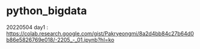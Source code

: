 # python_bigdata

20220504 day1 : https://colab.research.google.com/gist/Pakryeongmi/8a2d4bb84c27b64d0b86e5826769e018/-2205_-_01.ipynb?hl=ko
